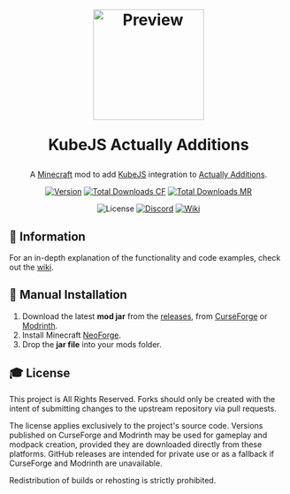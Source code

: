 <h1 align="center">
    <a href="https://github.com/AlmostReliable/kubejs-actuallyadditions"><img src=https://i.imgur.com/txRENcV.png" alt="Preview" width=200></a>
    <p>KubeJS Actually Additions</p>
</h1>

<div align="center">

A [Minecraft] mod to add [KubeJS] integration to [Actually Additions].

[![Version][version_badge]][version_link]
[![Total Downloads CF][total_downloads_cf_badge]][curseforge]
[![Total Downloads MR][total_downloads_mr_badge]][modrinth]

![License][license_badge]
[![Discord][discord_badge]][discord]
[![Wiki][wiki_badge]][wiki]

</div>

## **📖 Information**
For an in-depth explanation of the functionality and code examples, check out the [wiki].

## **🔧 Manual Installation**
1. Download the latest **mod jar** from the [releases], from [CurseForge] or [Modrinth].
2. Install Minecraft [NeoForge].
3. Drop the **jar file** into your mods folder.

## **🎓 License**
This project is All Rights Reserved. Forks should only be created with the intent of submitting changes to the upstream
repository via pull requests.

The license applies exclusively to the project's source code. Versions published on CurseForge and Modrinth may be used
for gameplay and modpack creation, provided they are downloaded directly from these platforms. GitHub releases are
intended for private use or as a fallback if CurseForge and Modrinth are unavailable.

Redistribution of builds or rehosting is strictly prohibited.

<!-- Badges -->
[workflow_status_badge]: https://img.shields.io/github/actions/workflow/status/AlmostReliable/kubejs-actuallyadditions/build.yml?branch=1.21.1&style=for-the-badge
[workflow_status_link]: https://github.com/AlmostReliable/kubejs-actuallyadditions/actions
[license_badge]: https://img.shields.io/badge/License-ARR-ffa200?style=for-the-badge
[version_badge]: https://img.shields.io/badge/dynamic/json?color=0078FF&label=release&style=for-the-badge&query=name&url=https://api.razonyang.com/v1/github/tag/AlmostReliable/kubejs-actuallyadditions%3Fprefix=v1.21.1-
[version_link]: https://github.com/AlmostReliable/kubejs-actuallyadditions/releases/latest
[total_downloads_cf_badge]: https://img.shields.io/badge/dynamic/json?color=e04e14&label=CurseForge&style=for-the-badge&query=downloads.total&url=https%3A%2F%2Fapi.cfwidget.com%2F1126546&logo=curseforge
[total_downloads_mr_badge]: https://img.shields.io/modrinth/dt/9UjcQ49t?color=5da545&label=Modrinth&style=for-the-badge&logo=modrinth
[discord_badge]: https://img.shields.io/discord/917251858974789693?color=5865f2&label=Discord&logo=discord&style=for-the-badge
[wiki_badge]: https://img.shields.io/badge/Read%20the-Wiki-ba00ff?style=for-the-badge

<!-- Links -->
[minecraft]: https://www.minecraft.net/
[kubejs]: https://github.com/KubeJS-Mods/KubeJS
[actually additions]: https://github.com/Ellpeck/ActuallyAdditions
[discord]: https://discord.com/invite/ThFnwZCyYY
[wiki]: https://docs.almostreliable.com/kubejs-actuallyadditions/
[curseforge]: https://www.curseforge.com/minecraft/mc-mods/kubejs-actually-additions
[modrinth]: https://modrinth.com/mod/kubejs-actually-additions
[releases]: https://github.com/AlmostReliable/kubejs-actuallyadditions/releases
[neoforge]: https://neoforged.net/

